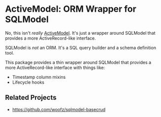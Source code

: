 # ActiveModel: ORM Wrapper for SQLModel

No, this isn't *really* [ActiveModel](https://guides.rubyonrails.org/active_model_basics.html). It's just a wrapper around SQLModel that provides a more ActiveRecord-like interface.

SQLModel is *not* an ORM. It's a SQL query builder and a schema definition tool.

This package provides a thin wrapper around SQLModel that provides a more ActiveRecord-like interface with things like:

* Timestamp column mixins
* Lifecycle hooks

## Related Projects

* https://github.com/woofz/sqlmodel-basecrud